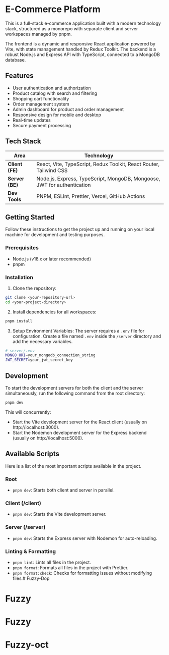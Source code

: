 # E-Commerce Platform

This is a full-stack e-commerce application built with a modern technology stack, structured as a monorepo with separate client and server workspaces managed by pnpm.

The frontend is a dynamic and responsive React application powered by Vite, with state management handled by Redux Toolkit. The backend is a robust Node.js and Express API with TypeScript, connected to a MongoDB database.

## Features

- User authentication and authorization
- Product catalog with search and filtering
- Shopping cart functionality
- Order management system
- Admin dashboard for product and order management
- Responsive design for mobile and desktop
- Real-time updates
- Secure payment processing

## Tech Stack

| Area | Technology |
|------|------------|
| **Client (FE)** | React, Vite, TypeScript, Redux Toolkit, React Router, Tailwind CSS |
| **Server (BE)** | Node.js, Express, TypeScript, MongoDB, Mongoose, JWT for authentication |
| **Dev Tools** | PNPM, ESLint, Prettier, Vercel, GitHub Actions |

## Getting Started

Follow these instructions to get the project up and running on your local machine for development and testing purposes.

### Prerequisites

- Node.js (v18.x or later recommended)
- pnpm

### Installation

1. Clone the repository:

```bash
git clone <your-repository-url>
cd <your-project-directory>
```

2. Install dependencies for all workspaces:

```bash
pnpm install
```

3. Setup Environment Variables:
   The server requires a `.env` file for configuration. Create a file named `.env` inside the `/server` directory and add the necessary variables.

```bash
# server/.env
MONGO_URI=your_mongodb_connection_string
JWT_SECRET=your_jwt_secret_key
```

## Development

To start the development servers for both the client and the server simultaneously, run the following command from the root directory:

```bash
pnpm dev
```

This will concurrently:
- Start the Vite development server for the React client (usually on http://localhost:3000).
- Start the Nodemon development server for the Express backend (usually on http://localhost:5000).

## Available Scripts

Here is a list of the most important scripts available in the project.

### Root
- `pnpm dev`: Starts both client and server in parallel.

### Client (/client)
- `pnpm dev`: Starts the Vite development server.

### Server (/server)
- `pnpm dev`: Starts the Express server with Nodemon for auto-reloading.

### Linting & Formatting
- `pnpm lint`: Lints all files in the project.
- `pnpm format`: Formats all files in the project with Prettier.
- `pnpm format:check`: Checks for formatting issues without modifying files.# Fuzzy-Dop
# Fuzzy
# Fuzzy
# Fuzzy-oct

